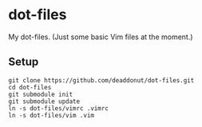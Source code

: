dot-files
=========
My dot-files.
(Just some basic Vim files at the moment.)

Setup
-----
    git clone https://github.com/deaddonut/dot-files.git
    cd dot-files
    git submodule init
    git submodule update
    ln -s dot-files/vimrc .vimrc
    ln -s dot-files/vim .vim

